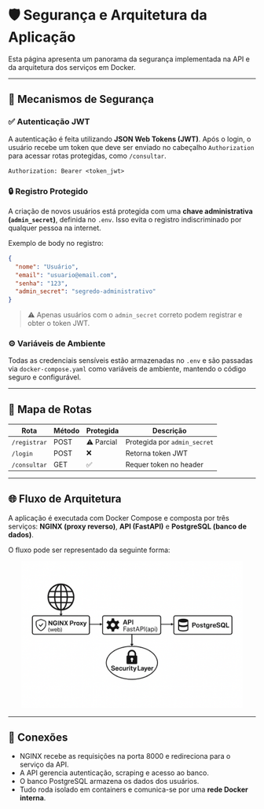 
# 🛡️ Segurança e Arquitetura da Aplicação

Esta página apresenta um panorama da segurança implementada na API e da arquitetura dos serviços em Docker.

---

## 🔐 Mecanismos de Segurança

### ✅ Autenticação JWT
A autenticação é feita utilizando **JSON Web Tokens (JWT)**. Após o login, o usuário recebe um token que deve ser enviado no cabeçalho `Authorization` para acessar rotas protegidas, como `/consultar`.

```http
Authorization: Bearer <token_jwt>
```

### 🔒 Registro Protegido
A criação de novos usuários está protegida com uma **chave administrativa (`admin_secret`)**, definida no `.env`. Isso evita o registro indiscriminado por qualquer pessoa na internet.

Exemplo de body no registro:

```json
{
  "nome": "Usuário",
  "email": "usuario@email.com",
  "senha": "123",
  "admin_secret": "segredo-administrativo"
}
```

> ⚠️ Apenas usuários com o `admin_secret` correto podem registrar e obter o token JWT.

### ⚙️ Variáveis de Ambiente
Todas as credenciais sensíveis estão armazenadas no `.env` e são passadas via `docker-compose.yaml` como variáveis de ambiente, mantendo o código seguro e configurável.

---

## 🧭 Mapa de Rotas

| Rota         | Método | Protegida | Descrição                     |
|--------------|--------|-----------|-------------------------------|
| `/registrar` | POST   | ⚠️ Parcial | Protegida por `admin_secret` |
| `/login`     | POST   | ❌        | Retorna token JWT             |
| `/consultar` | GET    | ✅        | Requer token no header        |

---

## 🌐 Fluxo de Arquitetura

A aplicação é executada com Docker Compose e composta por três serviços: **NGINX (proxy reverso)**, **API (FastAPI)** e **PostgreSQL (banco de dados)**.

O fluxo pode ser representado da seguinte forma:

<p align="center">
  <img src="../img/api/fluxograma.png" alt="Fluxo de Arquitetura" width="450"/>
</p>

---

## 🔗 Conexões

- NGINX recebe as requisições na porta 8000 e redireciona para o serviço da API.
- A API gerencia autenticação, scraping e acesso ao banco.
- O banco PostgreSQL armazena os dados dos usuários.
- Tudo roda isolado em containers e comunica-se por uma **rede Docker interna**.
